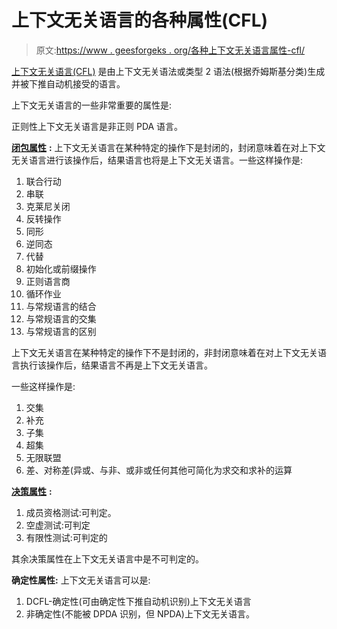 # 上下文无关语言的各种属性(CFL)

> 原文:[https://www . geesforgeks . org/各种上下文无关语言属性-cfl/](https://www.geeksforgeeks.org/various-properties-of-context-free-languages-cfl/)

[上下文无关语言(CFL)](https://www.geeksforgeeks.org/check-if-the-language-is-context-free-or-not/) 是由上下文无关语法或类型 2 语法(根据乔姆斯基分类)生成并被下推自动机接受的语言。

上下文无关语言的一些非常重要的属性是:

正则性上下文无关语言是非正则 PDA 语言。

[**闭包属性**](https://www.geeksforgeeks.org/closure-properties-of-context-free-languages/) **:**
上下文无关语言在某种特定的操作下是封闭的，封闭意味着在对上下文无关语言进行该操作后，结果语言也将是上下文无关语言。一些这样操作是:

1.  联合行动
2.  串联
3.  克莱尼关闭
4.  反转操作
5.  同形
6.  逆同态
7.  代替
8.  初始化或前缀操作
9.  正则语言商
10.  循环作业
11.  与常规语言的结合
12.  与常规语言的交集
13.  与常规语言的区别

上下文无关语言在某种特定的操作下不是封闭的，非封闭意味着在对上下文无关语言执行该操作后，结果语言不再是上下文无关语言。

一些这样操作是:

1.  交集
2.  补充
3.  子集
4.  超集
5.  无限联盟
6.  差、对称差(异或、与非、或非或任何其他可简化为求交和求补的运算

[**决策属性**](https://www.geeksforgeeks.org/decidability-and-undecidability-in-toc/) **:**

1.  成员资格测试:可判定。
2.  空虚测试:可判定
3.  有限性测试:可判定的

其余决策属性在上下文无关语言中是不可判定的。

**确定性属性:**
上下文无关语言可以是:

1.  DCFL-确定性(可由确定性下推自动机识别)上下文无关语言
2.  非确定性(不能被 DPDA 识别，但 NPDA)上下文无关语言。